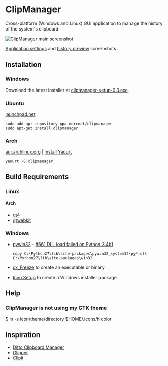 # ClipManager
Cross-platform (Windows and Linux) GUI application to manage the history of the system's clipboard. 

![ClipManager main screenshot](http://i.imgur.com/myDxq5r.png "ClipManager main screenshot")

[Application settings](http://i.imgur.com/3VVXFI4.png) and [history preview](http://i.imgur.com/DeaeSqp.png) screenshots.

## Installation

### Windows
Download the latest installer at [clipmanager-setup-0.3.exe](https://bitbucket.org/mercnet/clipmanager/downloads/clipmanager-setup-0.3.exe).

### Ubuntu
[launchpad.net](https://launchpad.net/~mercnet/+archive/clipmanager)

    sudo add-apt-repository ppa:mercnet/clipmanager
    sudo apt-get install clipmanager

### Arch
[aur.archlinux.org](https://aur.archlinux.org/packages/clipmanager) | [Install Yaourt](https://wiki.archlinux.org/index.php/Yaourt#Installation)

    yaourt -S clipmanager


## Build Requirements

### Linux

#### Arch
* [qt4](https://www.archlinux.org/packages/extra/x86_64/qt4/)
* [qtwebkit](https://aur.archlinux.org/packages/qtwebkit/)

### Windows
* [pywin32](http://sourceforge.net/projects/pywin32/files/) - [#661 DLL load failed on Python 3.4b1](https://sourceforge.net/p/pywin32/bugs/661/)
 
    `copy C:\Python27\lib\site-packages\pywin32_system32\py*.dll C:\Python27\lib\site-packages\win32`

* [cx_Freeze](http://cx-freeze.sourceforge.net/) to create an executable or binary.
* [Inno Setup](http://www.jrsoftware.org/isinfo.php) to create a Windows installer package.


## Help

### ClipManager is not using my GTK theme

$ ln -s icon/theme/directory $HOME/.icons/hicolor

## Inspiration
* [Ditto Clipboard Manager](http://ditto-cp.sourceforge.net/)
* [Glipper](https://launchpad.net/glipper)
* [Clipit](http://clipit.rspwn.com/)